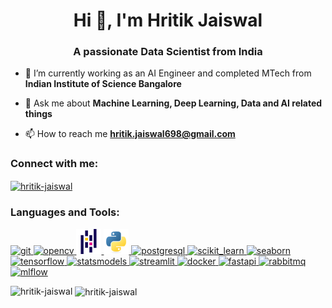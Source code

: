 <h1 align="center">Hi 👋, I'm Hritik Jaiswal</h1>
<h3 align="center">A passionate Data Scientist from India</h3>

<!-- <p align="left"> <img src="https://komarev.com/ghpvc/?username=viltu-jujhajiya&label=Profile%20views&color=0e75b6&style=flat" alt="hritik-jaiswal" /> </p> -->

- 🔭 I’m currently working as an AI Engineer and completed MTech from **Indian Institute of Science Bangalore**

- 💬 Ask me about **Machine Learning, Deep Learning, Data and AI related things**

- 📫 How to reach me **hritik.jaiswal698@gmail.com**

<!-- - ⚡ Fun fact **I think I can be spontaneously funny** -->

<h3 align="left">Connect with me:</h3>
<p align="left">
<a href="https://www.linkedin.com/in/hritik-jaiswal-b00672216" target="blank"><img align="center" src="https://raw.githubusercontent.com/rahuldkjain/github-profile-readme-generator/master/src/images/icons/Social/linked-in-alt.svg" alt="hritik-jaiswal" height="30" width="40" /></a>
<!-- <a href="https://instagram.com/viltujujhajiya" target="blank"><img align="center" src="https://raw.githubusercontent.com/rahuldkjain/github-profile-readme-generator/master/src/images/icons/Social/instagram.svg" alt="viltujujhajiya" height="30" width="40" /></a> -->
<!-- <a href="https://www.leetcode.com/viltu_jujhajiya" target="blank"><img align="center" src="https://raw.githubusercontent.com/rahuldkjain/github-profile-readme-generator/master/src/images/icons/Social/leet-code.svg" alt="viltu_jujhajiya" height="30" width="40" /></a> -->
</p>

<h3 align="left">Languages and Tools:</h3>
<p align="left">
  <a href="https://git-scm.com/" target="_blank" rel="noreferrer"> <img src="https://www.vectorlogo.zone/logos/git-scm/git-scm-icon.svg" alt="git" width="40" height="40"/> </a>
  <a href="https://opencv.org/" target="_blank" rel="noreferrer"> <img src="https://www.vectorlogo.zone/logos/opencv/opencv-icon.svg" alt="opencv" width="40" height="40"/> </a>
  <a href="https://pandas.pydata.org/" target="_blank" rel="noreferrer"> <img src="https://raw.githubusercontent.com/devicons/devicon/2ae2a900d2f041da66e950e4d48052658d850630/icons/pandas/pandas-original.svg" alt="pandas" width="40" height="40"/> </a>
  <a href="https://www.python.org" target="_blank" rel="noreferrer"> <img src="https://raw.githubusercontent.com/devicons/devicon/master/icons/python/python-original.svg" alt="python" width="40" height="40"/> </a>
  <a href="https://www.postgresql.org" target="_blank" rel="noreferrer"> <img src="https://www.vectorlogo.zone/logos/postgresql/postgresql-icon.svg" alt="postgresql" width="40" height="40"/> </a>
  <a href="https://scikit-learn.org/" target="_blank" rel="noreferrer"> <img src="https://upload.wikimedia.org/wikipedia/commons/0/05/Scikit_learn_logo_small.svg" alt="scikit_learn" width="40" height="40"/> </a>
  <a href="https://seaborn.pydata.org/" target="_blank" rel="noreferrer"> <img src="https://seaborn.pydata.org/_images/logo-mark-lightbg.svg" alt="seaborn" width="40" height="40"/> </a>
  <a href="https://www.tensorflow.org" target="_blank" rel="noreferrer"> <img src="https://www.vectorlogo.zone/logos/tensorflow/tensorflow-icon.svg" alt="tensorflow" width="40" height="40"/> </a>
  <a href="https://www.statsmodels.org/" target="_blank" rel="noreferrer"> <img src="https://raw.githubusercontent.com/Hritik0607/Hritik0607/tree/main/images/statsmodels-logo.png" alt="statsmodels" width="40" height="40"/> </a>
  <a href="https://streamlit.io/" target="_blank" rel="noreferrer"> <img src="https://raw.githubusercontent.com/Hritik0607/Hritik0607/tree/a6eb0462418c1d7f0d12e858ca7b26d0af3fa816/images/streamlit-logo.png" alt="streamlit" width="40" height="40"/> </a>
  <a href="https://www.docker.com/" target="_blank" rel="noreferrer"> <img src="https://www.vectorlogo.zone/logos/docker/docker-icon.svg" alt="docker" width="40" height="40"/> </a>
  <a href="https://fastapi.tiangolo.com/" target="_blank" rel="noreferrer"> <img src="https://fastapi.tiangolo.com/img/logo-margin/logo-teal.png" alt="fastapi" width="40" height="40"/> </a>
  <a href="https://www.rabbitmq.com/" target="_blank" rel="noreferrer"> <img src="https://github.com/Hritik0607/Hritik0607/tree/main/images/rabbitmq-logo.png" alt="rabbitmq" width="40" height="40"/> </a>
  <a href="https://mlflow.org/" target="_blank" rel="noreferrer"> <img src="https://github.com/Hritik0607/Hritik0607/tree/main/images/mlflow-logo.png" alt="mlflow" width="40" height="40"/> </a>
</p>

<p><img align="left" src="https://github-readme-stats.vercel.app/api/top-langs?username=Hritik0607&show_icons=true&locale=en&layout=compact" alt="hritik-jaiswal" /></p>

<p>&nbsp;<img align="center" src="https://github-readme-stats.vercel.app/api?username=Hritik0607&show_icons=true&locale=en" alt="hritik-jaiswal" /></p>

<!-- <p><img align="center" src="https://github-readme-streak-stats.herokuapp.com/?user=Hritik0607&" alt="hritik-jaiswal" /></p> -->
